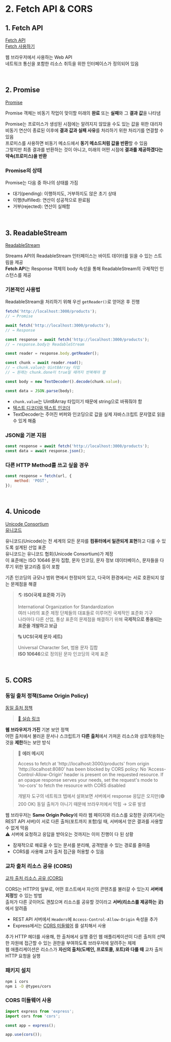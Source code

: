 # 2. Fetch API & CORS

## 1. Fetch API

[Fetch API](https://developer.mozilla.org/ko/docs/Web/API/Fetch_API)  
[Fetch 사용하기](https://developer.mozilla.org/ko/docs/Web/API/Fetch_API/Using_Fetch)

웹 브라우저에서 사용하는 Web API   
네트워크 통신을 포함한 리소스 취득을 위한 인터페이스가 정의되어 있음 

<br>

## 2. Promise

[Promise](https://developer.mozilla.org/ko/docs/Web/JavaScript/Reference/Global_Objects/Promise)  

Promise 객체는 비동기 작업이 맞이할 미래의 **완료** 또는 **실패**와 그 **결과 값**을 나타냄

Promise는 프로미스가 생성된 시점에는 알려지지 않았을 수도 있는 값을 위한 대리자   
비동기 연산이 종료된 이후에 **결과 값과 실패 사유**를 처리하기 위한 처리기를 연결할 수 있음   
프로미스를 사용하면 비동기 메소드에서 **동기 메소드처럼 값을 반환**할 수 있음   
그렇지만 최종 결과를 반환하는 것이 아니고, 미래의 어떤 시점에 **결과를 제공하겠다는 약속(프로미스)을 반환**

### Promise의 상태 

Promise는 다음 중 하나의 상태를 가짐

* 대기(pending): 이행하지도, 거부하지도 않은 초기 상태
* 이행(fulfilled): 연산이 성공적으로 완료됨
* 거부(rejected): 연산이 실패함

<br>

## 3. ReadableStream

[ReadableStream](https://developer.mozilla.org/ko/docs/Web/API/ReadableStream)

Streams API의 ReadableStream 인터페이스는 바이트 데이터를 읽을 수 있는 스트림을 제공   
**Fetch AP**I는 Response 객체의 body 속성을 통해 ReadableStream의 구체적인 인스턴스를 제공

### 기본적인 사용법

ReadableStream을 처리하기 위해 우선 `getReader()`로 얻어온 후 진행

```js
fetch('http://localhost:3000/products');
// → Promise

await fetch('http://localhost:3000/products');
// → Response

const response = await fetch('http://localhost:3000/products');
// → response.body는 ReadableStream

const reader = response.body.getReader();

const chunk = await reader.read();
// → chunk.value는 Uint8Array 타입
// → 원래는 chunk.done이 true일 때까지 반복해야 함

const body = new TextDecoder().decode(chunk.value);

const data = JSON.parse(body);
```

* `chunk.value`는 Uint8Array 타입이기 때문에 string으로 바꿔줘야 함
* [텍스트 디코더와 텍스트 인코더](https://ko.javascript.info/text-decoder)
* TextDecoder는 주어진 버퍼와 인코딩으로 값을 실제 자바스크립트 문자열로 읽을 수 있게 해줌

### JSON을 기본 지원

```js
const response = await fetch('http://localhost:3000/products');
const data = await response.json();
```

### 다른 HTTP Method를 쓰고 싶을 경우

```js
const response = fetch(url, {
    method: 'POST',
});
```

<br>

## 4. Unicode

[Unicode Consortium](https://home.unicode.org/)  
[유니코드](https://ko.wikipedia.org/wiki/%EC%9C%A0%EB%8B%88%EC%BD%94%EB%93%9C)  


유니코드(Unicode)는 전 세계의 모든 문자를 **컴퓨터에서 일관되게 표현**하고 다룰 수 있도록 설계된 산업 표준  
유니코드는 유니코드 협회(Unicode Consortium)가 제정  
이 표준에는 ISO 10646 문자 집합, 문자 인코딩, 문자 정보 데이터베이스, 문자들을 다루기 위한 알고리즘 등이 포함  

기존 인코딩의 규모나 범위 면에서 한정되어 있고, 다국어 환경에서는 서로 호환되지 않는 문제점을 해결

> 🌎 **ISO(국제 표준화 기구)**
> 
> International Organization for Standardization  
> 여러 나라의 표준 제정 단체들의 대표들로 이루어진 국제적인 표준화 기구  
> 나라마다 다른 산업, 통상 표준의 문제점을 해결하기 위해 **국제적으로 통용되는 표준을 개발하고 보급**  


> 🔠 **UCS(국제 문자 세트)**  
> 
> Universal Character Set, 범용 문자 집합    
> **ISO 10646**으로 정의된 문자 인코딩의 국제 표준

<br>

## 5. CORS

### 동일 출처 정책(Same Origin Policy)

[동일 출처 정책](https://developer.mozilla.org/ko/docs/Web/Security/Same-origin_policy)  

> [🔗 실습 링크](https://github.com/ShinjungOh/2023-learn-react/commit/95842f87e3d714f10a98e565bb40593b248a8088)

**웹 브라우저가 가진** 기본 보안 정책   
어떤 출처에서 불러온 문서나 스크립트가 **다른 출처**에서 가져온 리소스와 상호작용하는 것을 **제한**하는 보안 방식

> 🚨 **에러 메시지**   
> 
> Access to fetch at 'http://localhost:3000/products' 
> from origin 'http://localhost:8080' has been blocked by CORS policy: 
> No 'Access-Control-Allow-Origin' header is present on the requested resource. 
> If an opaque response serves your needs, set the request's mode to 'no-cors' to fetch the resource with CORS disabled  
> 
> 개발자 도구의 네트워크 탭에서 살펴보면 서버에서 response 응답은 오지만(🟢 200 OK) 동일 출처가 아니기 때문에 브라우저에서 막힘 → 오류 발생    

웹 브라우저는 **Same Origin Policy**에 따라 웹 페이지와 리소스를 요청한 곳(여기서는 REST API 서버)이 서로 다른 출처(포트까지 포함)일 때, 서버에서 얻은 결과를 사용할 수 없게 막음  
⚠️ 서버에 요청하고 응답을 받아오는 것까지는 이미 진행이 다 된 상황

* 잠재적으로 해로울 수 있는 문서를 분리해, 공격받을 수 있는 경로를 줄여줌
* CORS를 사용해 교차 출처 접근을 허용할 수 있음

### 교차 출처 리소스 공유 (CORS)

[교차 출처 리소스 공유 (CORS)](https://developer.mozilla.org/ko/docs/Web/HTTP/CORS)

CORS는 HTTP의 일부로, 어떤 호스트에서 자신의 콘텐츠를 불러갈 수 있는지 **서버에 지정**할 수 있는 방법  
출처가 다른 곳이어도 괜찮으며 리소스를 공유할 것이라고 **서버(리소스를 제공하는 곳)** 에서 알려줌  

* REST API 서버에서 `Headers`에 `Access-Control-Allow-Origin` 속성을 추가
* Express에서는 [CORS 미들웨어](https://expressjs.com/en/resources/middleware/cors.html) 를 설치해서 사용

추가 HTTP 헤더를 사용해, 한 출처에서 실행 중인 웹 애플리케이션이 다른 출처의 선택한 자원에 접근할 수 있는 권한을 부여하도록 브라우저에 알려주는 체제  
웹 애플리케이션은 리소스가 **자신의 출처(도메인, 프로토콜, 포트)와 다를 때** 교차 출처 HTTP 요청을 실행

### 패키지 설치

```bash
npm i cors
npm i -D @types/cors
```

### CORS 미들웨어 사용

```jsx
import express from 'express';
import cors from 'cors';

const app = express();

app.use(cors());
```

